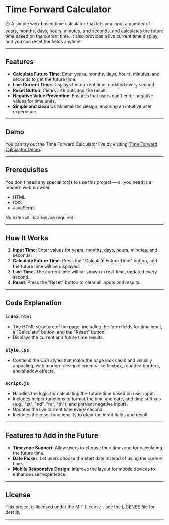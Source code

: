 # Time Forward Calculator

🕒 A simple web-based time calculator that lets you input a number of years, months, days, hours, minutes, and seconds, and calculates the future time based on the current time. It also provides a live current time display, and you can reset the fields anytime!

---

## Features

- **Calculate Future Time**: Enter years, months, days, hours, minutes, and seconds to get the future time.
- **Live Current Time**: Displays the current time, updated every second.
- **Reset Button**: Clears all inputs and the result.
- **Negative Value Prevention**: Ensures that users can't enter negative values for time units.
- **Simple and clean UI**: Minimalistic design, ensuring an intuitive user experience.

---

## Demo

You can try out the Time Forward Calculator live by visiting [Time Forward Calculator Demo](https://example.com).

---

## Prerequisites

You don't need any special tools to use this project — all you need is a modern web browser.

- HTML
- CSS
- JavaScript

No external libraries are required!

---

## How It Works

1. **Input Time**: Enter values for years, months, days, hours, minutes, and seconds.
2. **Calculate Future Time**: Press the "Calculate Future Time" button, and the future time will be displayed.
3. **Live Time**: The current time will be shown in real-time, updated every second.
4. **Reset**: Press the "Reset" button to clear all inputs and results.

---

## Code Explanation

### `index.html`
- The HTML structure of the page, including the form fields for time input, a "Calculate" button, and the "Reset" button.
- Displays the current and future time results.

### `style.css`
- Contains the CSS styles that make the page look clean and visually appealing, with modern design elements like flexbox, rounded borders, and shadow effects.

### `script.js`
- Handles the logic for calculating the future time based on user input.
- Includes helper functions to format the time and date, add time suffixes (e.g., "st", "nd", "rd", "th"), and prevent negative inputs.
- Updates the live current time every second.
- Includes the reset functionality to clear the input fields and result.

---

## Features to Add in the Future

- **Timezone Support**: Allow users to choose their timezone for calculating the future time.
- **Date Picker**: Let users choose the start date instead of using the current time.
- **Mobile Responsive Design**: Improve the layout for mobile devices to enhance user experience.

---

## License

This project is licensed under the MIT License - see the [LICENSE](LICENSE) file for details.

---
